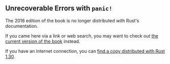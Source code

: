 ## Unrecoverable Errors with `panic!`

The 2018 edition of the book is no longer distributed with Rust's documentation.

If you came here via a link or web search, you may want to check out [the current version of the book](../ch09-01-unrecoverable-errors-with-panic.html) instead.

If you have an internet connection, you can [find a copy distributed with Rust 1.30](https://doc.rust-lang.org/1.30.0/book/2018-edition/ch09-01-unrecoverable-errors-with-panic.html).